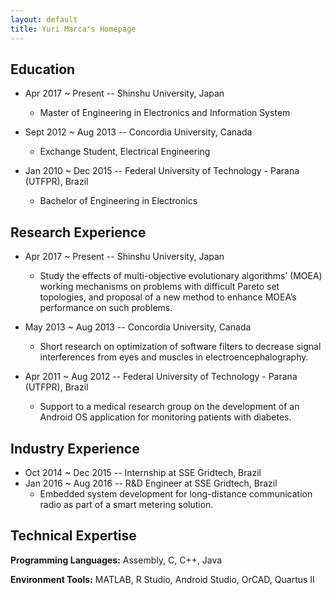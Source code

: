 ```yaml
---
layout: default
title: Yuri Marca's Homepage
---
```



## Education

* Apr 2017 ~ Present -- Shinshu University, Japan
  * Master of Engineering in Electronics and Information System

* Sept 2012 ~ Aug 2013 -- Concordia University, Canada
  * Exchange Student, Electrical Engineering

* Jan 2010 ~ Dec 2015 -- Federal University of Technology - Parana (UTFPR), Brazil
  * Bachelor of Engineering in Electronics

## Research Experience

* Apr 2017 ~ Present -- Shinshu University, Japan
  * Study the effects of multi-objective evolutionary algorithms’ (MOEA) working mechanisms on problems with difficult Pareto set topologies, and proposal of a new method to enhance MOEA’s performance on such problems.

* May 2013 ~ Aug 2013 -- Concordia University, Canada
  * Short research on optimization of software filters to decrease signal interferences from eyes and muscles in electroencephalography.

* Apr 2011 ~ Aug 2012 -- Federal University of Technology - Parana (UTFPR), Brazil
  * Support to a medical research group on the development of an Android OS application for monitoring patients with diabetes.

## Industry Experience

* Oct 2014 ~ Dec 2015 -- Internship at SSE Gridtech, Brazil
* Jan 2016 ~ Aug 2016 -- R&D Engineer at SSE Gridtech, Brazil
  * Embedded system development for long-distance communication radio as part of a smart metering solution.

## Technical Expertise

**Programming Languages:** Assembly, C, C++, Java

**Environment Tools:** MATLAB, R Studio, Android Studio, OrCAD, Quartus II
